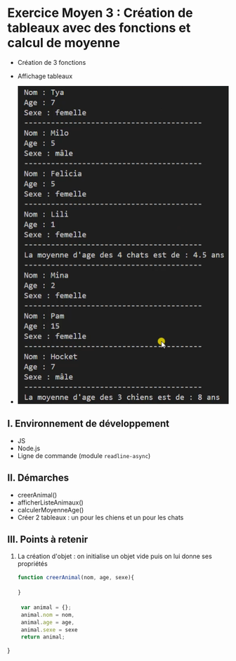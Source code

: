 # Exercice Moyen 3 : Création de tableaux avec des fonctions et calcul de moyenne

- Création de 3 fonctions
- Affichage tableaux
  
- ![capture exo3](ex3.png)

## I. Environnement de développement

* JS
* Node.js
* Ligne de commande (module `readline-async`)

## II. Démarches
- creerAnimal()
- afficherListeAnimaux()
- calculerMoyenneAge()
- Créer 2 tableaux : un pour les chiens et un pour les chats


## III. Points à retenir

1. La création d'objet : on initialise un objet vide puis on lui donne ses propriétés
   
   ```js
   function creerAnimal(nom, age, sexe){
       
   }

    var animal = {};
    animal.nom = nom,
    animal.age = age,
    animal.sexe = sexe
    return animal;
}
   ```
